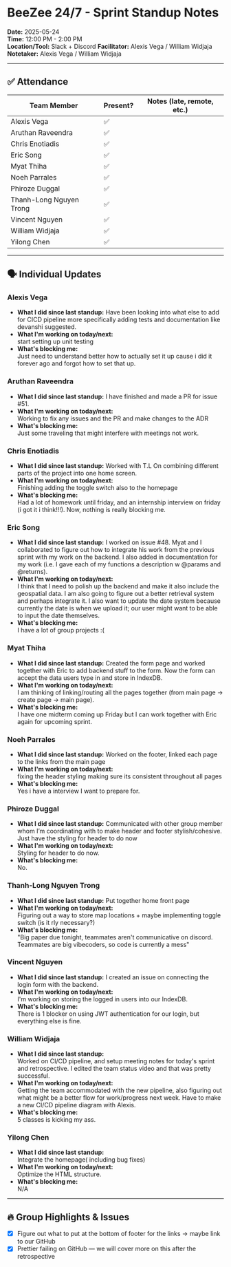 # BeeZee 24/7 - Sprint Standup Notes

**Date:** 2025-05-24  
**Time:** 12:00 PM - 2:00 PM  
**Location/Tool:** Slack + Discord
**Facilitator:** Alexis Vega / William Widjaja
**Notetaker:** Alexis Vega / William Widjaja

---

## ✅ Attendance

| Team Member             | Present? | Notes (late, remote, etc.) |
| ----------------------- | -------- | -------------------------- |
| Alexis Vega             | ✅       |                            |
| Aruthan Raveendra       | ✅       |                            |
| Chris Enotiadis         | ✅       |                            |
| Eric Song               | ✅       |                            |
| Myat Thiha              | ✅       |                            |
| Noeh Parrales           | ✅       |                            |
| Phiroze Duggal          | ✅       |                            |
| Thanh-Long Nguyen Trong | ✅       |                            |
| Vincent Nguyen          | ✅       |                            |
| William Widjaja         | ✅       |                            |
| Yilong Chen             | ✅       |                            |

---

## 🗣️ Individual Updates

### Alexis Vega

- **What I did since last standup:**
  Have been looking into what else to add for CICD pipeline more specifically adding tests and documentation like devanshi suggested.
- **What I'm working on today/next:**  
  start setting up unit testing
- **What's blocking me:**  
  Just need to understand better how to actually set it up cause i did it forever ago and forgot how to set that up.

### Aruthan Raveendra

- **What I did since last standup:**
  I have finished and made a PR for issue #51.
- **What I'm working on today/next:**  
  Working to fix any issues and the PR and make changes to the ADR
- **What's blocking me:**  
  Just some traveling that might interfere with meetings not work.

### Chris Enotiadis

- **What I did since last standup:**
  Worked with T.L On combining different parts of the project into one home screen.
- **What I'm working on today/next:**  
  Finishing adding the toggle switch also to the homepage
- **What's blocking me:**  
  Had a lot of homework until friday, and an internship interview on friday (i got it i think!!!). Now, nothing is really blocking me.

### Eric Song

- **What I did since last standup:**
  I worked on issue #48. Myat and I collaborated to figure out how to integrate his work from the previous sprint with my work on the backend. I also added in documentation for my work (i.e. I gave each of my functions a description w @params and @returns).
- **What I'm working on today/next:**  
  I think that I need to polish up the backend and make it also include the geospatial data. I am also going to figure out a better retrieval system and perhaps integrate it. I also want to update the date system because currently the date is when we upload it; our user might want to be able to input the date themselves.
- **What's blocking me:**  
  I have a lot of group projects :(

### Myat Thiha

- **What I did since last standup:**
  Created the form page and worked together with Eric to add backend stuff to the form. Now the form can accept the data users type in and store in IndexDB.
- **What I'm working on today/next:**  
  I am thinking of linking/routing all the pages together (from main page -> create page -> main page).
- **What's blocking me:**  
  I have one midterm coming up Friday but I can work together with Eric again for upcoming sprint.

### Noeh Parrales

- **What I did since last standup:**
  Worked on the footer, linked each page to the links from the main page
- **What I'm working on today/next:**  
  fixing the header styling making sure its consistent throughout all pages
- **What's blocking me:**  
  Yes i have a interview I want to prepare for.

### Phiroze Duggal

- **What I did since last standup:**
  Communicated with other group member whom I’m coordinating with to make header and footer stylish/cohesive. Just have the styling for header to do now
- **What I'm working on today/next:**  
  Styling for header to do now.
- **What's blocking me:**  
  No.

### Thanh-Long Nguyen Trong

- **What I did since last standup:**
  Put together home front page
- **What I'm working on today/next:**  
  Figuring out a way to store map locations + maybe implementing toggle switch (is it rly necessary?)
- **What's blocking me:**  
  "Big paper due tonight, teammates aren't communicative on discord. Teammates are big vibecoders, so code is currently a mess"

### Vincent Nguyen

- **What I did since last standup:**
  I created an issue on connecting the login form with the backend.
- **What I'm working on today/next:**  
  I'm working on storing the logged in users into our IndexDB.
- **What's blocking me:**  
  There is 1 blocker on using JWT authentication for our login, but everything else is fine.

### William Widjaja

- **What I did since last standup:**  
  Worked on CI/CD pipeline, and setup meeting notes for today's sprint and retrospective. I edited the team status video and that was pretty successful.
- **What I'm working on today/next:**  
  Getting the team accommodated with the new pipeline, also figuring out what might be a better flow for work/progress next week. Have to make a new CI/CD pipeline diagram with Alexis.
- **What's blocking me:**  
  5 classes is kicking my ass.

### Yilong Chen

- **What I did since last standup:**  
  Integrate the homepage( including bug fixes)
- **What I'm working on today/next:**  
  Optimize the HTML structure.
- **What's blocking me:**  
  N/A

---

## 🔥 Group Highlights & Issues

- [x] Figure out what to put at the bottom of footer for the links → maybe link to our GitHub
- [x] Prettier failing on GitHub — we will cover more on this after the retrospective
